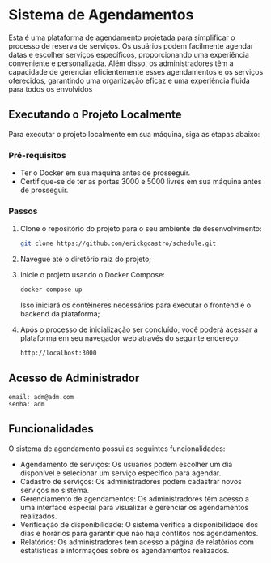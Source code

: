 # Sistema de Agendamentos

Esta é uma plataforma de agendamento projetada para simplificar o processo de reserva de serviços. Os usuários podem facilmente agendar datas e escolher serviços específicos, proporcionando uma experiência conveniente e personalizada. Além disso, os administradores têm a capacidade de gerenciar eficientemente esses agendamentos e os serviços oferecidos, garantindo uma organização eficaz e uma experiência fluida para todos os envolvidos

## Executando o Projeto Localmente

Para executar o projeto localmente em sua máquina, siga as etapas abaixo:

### Pré-requisitos

- Ter o Docker em sua máquina antes de prosseguir.
- Certifique-se de ter as portas 3000 e 5000 livres em sua máquina antes de prosseguir.

### Passos

1. Clone o repositório do projeto para o seu ambiente de desenvolvimento:

   ```bash
   git clone https://github.com/erickgcastro/schedule.git
   ```

2. Navegue até o diretório raiz do projeto;

3. Inicie o projeto usando o Docker Compose:

   ```bash
   docker compose up
   ```

   Isso iniciará os contêineres necessários para executar o frontend e o backend da plataforma;

4. Após o processo de inicialização ser concluído, você poderá acessar a plataforma em seu navegador web através do seguinte endereço:

   ```bash
   http://localhost:3000
   ```

## Acesso de Administrador
```
email: adm@adm.com
senha: adm
```

## Funcionalidades

O sistema de agendamento possui as seguintes funcionalidades:

- Agendamento de serviços: Os usuários podem escolher um dia disponível e selecionar um serviço específico para agendar.
- Cadastro de serviços: Os administradores podem cadastrar novos serviços no sistema.
- Gerenciamento de agendamentos: Os administradores têm acesso a uma interface especial para visualizar e gerenciar os agendamentos realizados.
- Verificação de disponibilidade: O sistema verifica a disponibilidade dos dias e horários para garantir que não haja conflitos nos agendamentos.
- Relatórios: Os administradores tem acesso a página de relatórios com estatísticas e informações sobre os agendamentos realizados.
